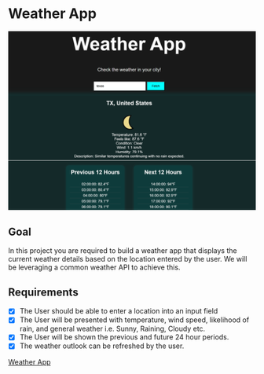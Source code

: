 # Weather App

![Weather App](./Screenshot_wa.png)

## Goal

In this project you are required to build a weather app that displays the current weather details based on the location entered by the user. We will be leveraging a common weather API to achieve this.


## Requirements

- [X] The User should be able to enter a location into an input field
- [X] The User will be presented with temperature, wind speed, likelihood of rain, and general weather i.e. Sunny, Raining, Cloudy etc.
- [X] The User will be shown the previous and future 24 hour periods.
- [X] The weather outlook can be refreshed by the user.
      
[Weather App](https://roadmap.sh/projects/weather-app)
